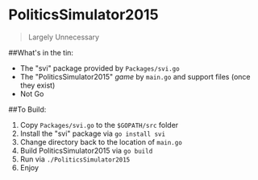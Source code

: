 # PoliticsSimulator2015 <WIP>
>Largely Unnecessary

##What's in the tin:

- The "svi" package provided by `Packages/svi.go`
- The "PoliticsSimulator2015" _game_ by `main.go` and support files (once they exist)
- Not Go

##To Build:

1. Copy `Packages/svi.go` to the `$GOPATH/src` folder
2. Install the "svi" package via `go install svi`
3. Change directory back to the location of `main.go`
4. Build PoliticsSimulator2015 via `go build`
5. Run via `./PoliticsSimulator2015`
6. Enjoy

